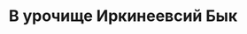 ---
title: 'В урочище Иркинеевсий Бык'
location: 'Река Ангара. Богучанский район, Красноярский край, Россия'

tags: [fav, all, 2016]
category: as-the-first-settlers
---